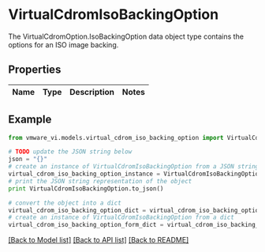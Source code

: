 # VirtualCdromIsoBackingOption

The VirtualCdromOption.IsoBackingOption data object type contains the options for an ISO image backing. 

## Properties
Name | Type | Description | Notes
------------ | ------------- | ------------- | -------------

## Example

```python
from vmware_vi.models.virtual_cdrom_iso_backing_option import VirtualCdromIsoBackingOption

# TODO update the JSON string below
json = "{}"
# create an instance of VirtualCdromIsoBackingOption from a JSON string
virtual_cdrom_iso_backing_option_instance = VirtualCdromIsoBackingOption.from_json(json)
# print the JSON string representation of the object
print VirtualCdromIsoBackingOption.to_json()

# convert the object into a dict
virtual_cdrom_iso_backing_option_dict = virtual_cdrom_iso_backing_option_instance.to_dict()
# create an instance of VirtualCdromIsoBackingOption from a dict
virtual_cdrom_iso_backing_option_form_dict = virtual_cdrom_iso_backing_option.from_dict(virtual_cdrom_iso_backing_option_dict)
```
[[Back to Model list]](../README.md#documentation-for-models) [[Back to API list]](../README.md#documentation-for-api-endpoints) [[Back to README]](../README.md)



